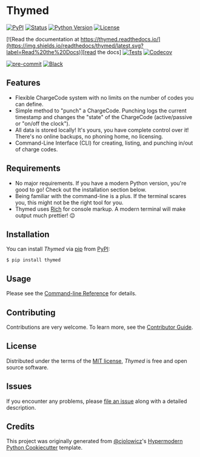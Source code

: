 # Thymed

[![PyPI](https://img.shields.io/pypi/v/thymed.svg)][pypi status]
[![Status](https://img.shields.io/pypi/status/thymed.svg)][pypi status]
[![Python Version](https://img.shields.io/pypi/pyversions/thymed)][pypi status]
[![License](https://img.shields.io/pypi/l/thymed)][license]

[![Read the documentation at https://thymed.readthedocs.io/](https://img.shields.io/readthedocs/thymed/latest.svg?label=Read%20the%20Docs)][read the docs]
[![Tests](https://github.com/czarified/thymed/workflows/Tests/badge.svg)][tests]
[![Codecov](https://codecov.io/gh/czarified/thymed/branch/master/graph/badge.svg)][codecov]

[![pre-commit](https://img.shields.io/badge/pre--commit-enabled-brightgreen?logo=pre-commit&logoColor=white)][pre-commit]
[![Black](https://img.shields.io/badge/code%20style-black-000000.svg)][black]

[pypi status]: https://pypi.org/project/thymed/
[read the docs]: https://thymed.readthedocs.io/
[tests]: https://github.com/czarified/thymed/actions?workflow=Tests
[codecov]: https://app.codecov.io/gh/czarified/thymed
[pre-commit]: https://github.com/pre-commit/pre-commit
[black]: https://github.com/psf/black

## Features

- Flexible ChargeCode system with no limits on the number of codes you can define.
- Simple method to "punch" a ChargeCode. Punching logs the current timestamp and changes the "state" of the ChargeCode (active/passive or "on/off the clock").
- All data is stored locally! It's yours, you have complete control over it! There's no online backups, no phoning home, no licensing.
- Command-Line Interface (CLI) for creating, listing, and punching in/out of charge codes.

## Requirements

- No major requirements. If you have a modern Python version, you're good to go! Check out the installation section below.
- Being familiar with the command-line is a plus. If the terminal scares you, this might not be the right tool for you.
- Thymed uses [Rich](https://github.com/Textualize/rich) for console markup. A modern terminal will make output much prettier! :wink:

## Installation

You can install _Thymed_ via [pip] from [PyPI]:

```console
$ pip install thymed
```

## Usage

Please see the [Command-line Reference] for details.

## Contributing

Contributions are very welcome.
To learn more, see the [Contributor Guide].

## License

Distributed under the terms of the [MIT license][license],
_Thymed_ is free and open source software.

## Issues

If you encounter any problems,
please [file an issue] along with a detailed description.

## Credits

This project was originally generated from [@cjolowicz]'s [Hypermodern Python Cookiecutter] template.

[@cjolowicz]: https://github.com/cjolowicz
[pypi]: https://pypi.org/
[hypermodern python cookiecutter]: https://github.com/cjolowicz/cookiecutter-hypermodern-python
[file an issue]: https://github.com/czarified/thymed/issues
[pip]: https://pip.pypa.io/

<!-- github-only -->

[license]: https://github.com/czarified/thymed/blob/master/LICENSE
[contributor guide]: https://github.com/czarified/thymed/blob/master/CONTRIBUTING.md
[command-line reference]: https://thymed.readthedocs.io/en/latest/usage.html
